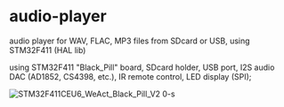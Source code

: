 # audio-player
audio player for WAV, FLAC, MP3 files from SDcard or USB, using STM32F411 (HAL lib)

using STM32F411 "Black_Pill" board, SDcard holder, USB port, I2S audio DAC (AD1852, CS4398, etc.), IR remote control, LED display (SPI);



![STM32F411CEU6_WeAct_Black_Pill_V2 0-s](https://user-images.githubusercontent.com/33846225/117869646-5626f200-b29b-11eb-9888-917758717c31.jpg)
